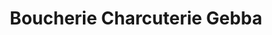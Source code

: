 ---
title: "Boucherie Charcuterie Gebba"
url: /walincourt-selvigny/boucherie-charcuterie-gebba/
shop: Metzgerei
---